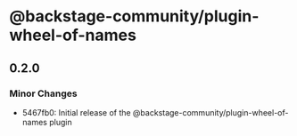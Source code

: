 # @backstage-community/plugin-wheel-of-names

## 0.2.0

### Minor Changes

- 5467fb0: Initial release of the @backstage-community/plugin-wheel-of-names plugin
